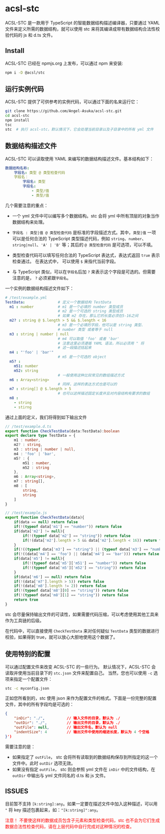 # acsl-stc
ACSL-STC 是一款用于 TypeScript 的智能数据结构描述编译器，只要通过 YAML 文件来定义所需的数据结构，就可以使用 stc 来将其编译成带有数据结构合法性校验代码的 js 和 d.ts 文件。

## Install
ACSL-STC 已经在 npmjs.org 上发布，可以通过 npm 来安装:
```bash
npm i -D @acsl/stc
```

## 运行实例代码
ACSL-STC 提供了可供参考的实例代码，可以通过下面的名来运行它：
```bash
git clone https://github.com/Angel-Asuka/acsl-stc.git
cd acsl-stc
npm install
tsc
stc  # 执行 acsl-stc，默认情况下，它会处理当前目录以及子目录中的所有 yml 文件
```

## 数据结构描述文件
ACSL-STC 可以读取使用 YAML 来编写的数据结构描述文件。基本结构如下：
```yml
数据结构名称:
    字段名: 类型 @ 类型检查代码
    字段名：
        字段名: 类型
        字段名:
            - 类型/值
            - 类型/值
```
几个需要注意的重点：
* 一个 yml 文件中可以编写多个数据结构。stc 会将 yml 中所有顶层的对象当作数据结构来处理。

* `字段名 : 类型|值 @ 类型检查代码` 是标准的字段描述方式。其中，`类型|值` 一项可以是任何合法的 TypeScript 类型描述代码，例如 `string`、`number`、`string|null`、`'A' | 'B'` 等；其后的 `@ 类型检查代码` 是可选项，可以不填。

* 类型检查代码可以填写任何合法的 TypeScript 表达式，表达式返回 `true` 表示检查通过。 在表达式中， 可以使用 `$` 来指代当前字段。

* 与 TypeScript 类似，可以在`字段名`后加 `?` 来表示这个字段是可选的。但需要注意的是， `?` 必须紧跟`字段名`。

一个实例的数据结构描述文件如下：
```yml
# /test/example.yml
TestData:               # 定义一个数据结构 TestData
  m1 : number           # m1 是一个必填的 number 类型成员
                        # m2 是一个可选的 string 类型成员
                        # 如果 m2 存在，那么它的长度必须在5-16之间
  m2? : string @ $.length > 5 && $.length < 16
                        # m3 是一个必填的字段，他可以是 string 类型、
                        # number 类型 或者等于 null
  m3 : string | number | null
                        # m4 可以取值 'foo' 或者 'bar'
                        # 注意这里必须遵循 YAML 语法，所以必须用 " 将
                        # 这一段描述括起来
  m4 : "'foo' | 'bar'"
                        # m5 是一个可选的 object
  m5? :
    m51: number
    m52: string
                        # 一般使用这种比较常见的数组描述方式
  m6 : Array<string>
                        # 同样，这样的表达方式也是可以的
  m7 : string[] @ $.length > 5
                        # 也可以这样描述固定长度并且对内容结构有要求的数组
  m8 : 
    - string
    - stirng
```
通过上面的定义，我们将得到如下输出文件
```ts
// /test/example.d.ts
export function CheckTestData(data:TestData):boolean
export declare type TestData = {
    m1 : number,
    m2? : string,
    m3 : string | number | null,
    m4 : 'foo' | 'bar',
    m5? : {
        m51 : number,
        m52 : string
    },
    m6 : Array<string>,
    m7 : string[],
    m8 : [
        string,
        string
    ]
}
```
```js
// /test/example.js
export function CheckTestData(data){
    if(data == null) return false
    if(!(typeof data['m1'] == "number")) return false
    if(data['m2'] != null){
        if(!(typeof data['m2'] == "string")) return false
        if(!(data['m2'].length > 5 && data['m2'].length < 16)) return false
    }
    if(!((typeof data['m3'] == "string") || (typeof data['m3'] == "number") || (data['m3'] == null))) return false
    if(!((data['m4'] == 'foo') || (data['m4'] == 'bar'))) return false
    if(data['m5'] != null){
        if(!(typeof data['m5']['m51'] == "number")) return false
        if(!(typeof data['m5']['m52'] == "string")) return false
    }
    if(data['m6'] == null) return false
    if(!(data['m7'].length > 5)) return false
    if(!(data['m8'].length != 2)) return false
    if(!(typeof data['m8'][0] == "string")) return false
    if(!(typeof data['m8'][1] == "string")) return false
    return true
}
```
stc 会尽量保持输出文件的可读性，如果需要代码压缩，可以考虑使用其他工具来作为工具链的后级。

在代码中，可以直接使用 `CheckTestData` 来对任何疑似 `TestData` 类型的数据进行校验，如果得到 true，就可以放心大胆地使用这个数据了。

## 使用特别的配置
可以通过配置文件来改变 ACSL-STC 的一些行为。 默认情况下，ACSL-STC 会读取并使用当前目录下的 `stc.json` 文件来配置自己。 当然，您也可以使用 `-c` 选项来指定一个配置文件：
```bash
stc -c myconfig.json
```
正如您所看到的，stc 使用 json 来作为配置文件的格式。下面是一份完整的配置文件，其中的所有字段均是可选的：
```json
{
    "inDir": "./",          // 输入文件的目录，默认为 ./
    "outDir": "./",         // 输出文件的目录，默认为 ./
    "outFile": null,        // 输出文件名，默认为 null
    "indentSize": 4         // 输出文件中使用的缩进长度，默认为 4 个空格
}')
```
需要注意的是：
* 如果指定了 `outFile`， stc 会将所有读取到的数据结构保存到所指定的这一个文件中。此时 `outDir` 选项无效。
* 如果没有指定 `outFile`， stc 则会参照 yml 文件在 `inDir` 中的文件结构，在`outDir` 中输出与 yml 文件同名的 d.ts 和 js 文件。

## ISSUES
目前暂不支持 `[k:string]:any`。如果一定要在描述文件中加入这种描述，可以用 `"` 将 key 描述包裹起来，如：`"[k:string]":any`。

<font style='color:#f00'>注意！ 不要使这样的数据成员包含子元素和类型检查代码，stc 也不会为它们生成数据合法性检查代码，请在上层代码中自行完成对这种情况的检查。 </font>